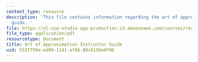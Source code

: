 ```yaml
---
content_type: resource
description: 'This file contains information regarding the art of approximation instructor
  guide. '
file: https://ol-ocw-studio-app-production.s3.amazonaws.com/courses/res-tll-004-stem-concept-videos-fall-2013/553f799eed991141af6688c8150a0f06_MITRES_TLL-004F13_ArtGuide.pdf
file_type: application/pdf
resourcetype: Document
title: Art of Approximation Instructor Guide
uid: 553f799e-ed99-1141-af66-88c8150a0f06
---
```

